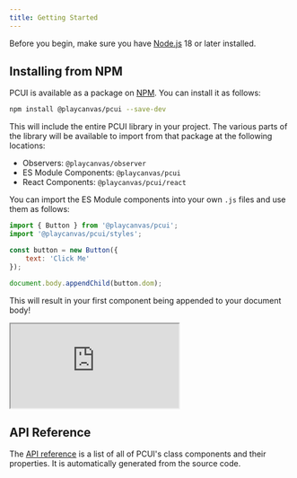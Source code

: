 ```yaml
---
title: Getting Started
---
```


Before you begin, make sure you have [Node.js](https://nodejs.org/) 18 or later installed.

## Installing from NPM

PCUI is available as a package on [NPM](https://www.npmjs.com/package/@playcanvas/pcui). You can install it as follows:

```bash
npm install @playcanvas/pcui --save-dev
```

This will include the entire PCUI library in your project. The various parts of the library will be available to import from that package at the following locations:

- Observers: `@playcanvas/observer`
- ES Module Components: `@playcanvas/pcui`
- React Components: `@playcanvas/pcui/react`

You can import the ES Module components into your own `.js` files and use them as follows:

```javascript
import { Button } from '@playcanvas/pcui';
import '@playcanvas/pcui/styles';

const button = new Button({
    text: 'Click Me'
});

document.body.appendChild(button.dom);
```

This will result in your first component being appended to your document body!

<div className='iframe-container'>
    <iframe src="https://playcanvas.github.io/pcui/storybook/iframe?id=components-button--text&viewMode=story"></iframe>
</div>

## API Reference

The [API reference](https://api.playcanvas.com/pcui/) is a list of all of PCUI's class components and their properties. It is automatically generated from the source code.
